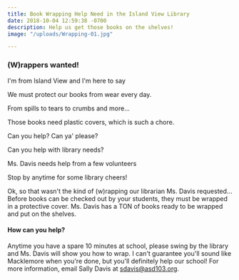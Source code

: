 ```yaml
---
title: Book Wrapping Help Need in the Island View Library
date: 2018-10-04 12:59:38 -0700
description: Help us get those books on the shelves!
image: "/uploads/Wrapping-01.jpg"

---
```

### (W)rappers wanted!

I'm from Island View and I'm here to say

We must protect our books from wear every day.

From spills to tears to crumbs and more...

Those books need plastic covers, which is such a chore.

Can you help? Can ya' please?

Can you help with library needs?

Ms. Davis needs help from a few volunteers

Stop by anytime for some library cheers!

Ok, so that wasn't the kind of (w)rapping our librarian Ms. Davis requested... Before books can be checked out by your students, they must be wrapped in a protective cover. Ms. Davis has a TON of books ready to be wrapped and put on the shelves. 

#### How can you help?

Anytime you have a spare 10 minutes at school, please swing by the library and Ms. Davis will show you how to wrap. I can't guarantee you'll sound like Macklemore when you're done, but you'll definitely help our school! For more information, email Sally Davis at sdavis@asd103.org.